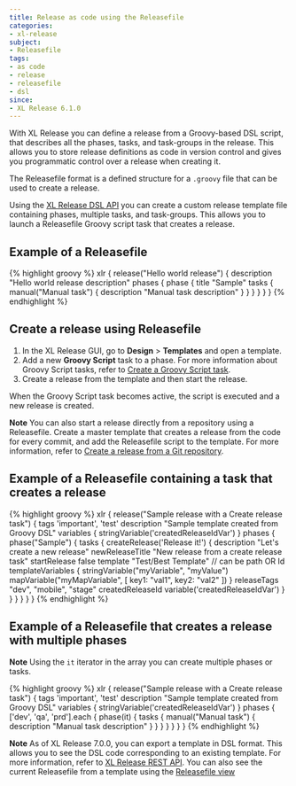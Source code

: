 ```yaml
---
title: Release as code using the Releasefile
categories:
- xl-release
subject:
- Releasefile
tags:
- as code
- release
- releasefile
- dsl
since:
- XL Release 6.1.0
---
```


With XL Release you can define a release from a Groovy-based DSL script, that describes all the phases, tasks, and task-groups in the release. This allows you to store release definitions as code in version control and gives you programmatic control over a release when creating it.

The Releasefile format is a defined structure for a `.groovy` file that can be used to create a release.

Using the [XL Release DSL API](/xl-release/latest/dsl-api/index.html) you can create a custom release template file containing phases, multiple tasks, and task-groups. This allows you to launch a Releasefile Groovy script task that creates a release.

## Example of a Releasefile

{% highlight groovy %}
xlr {
    release("Hello world release") {
        description "Hello world release description"
        phases {
            phase {
                title "Sample"
                tasks {
                    manual("Manual task") {
                        description "Manual task description"
                    }
                }
            }
        }
    }
}
{% endhighlight %}

## Create a release using Releasefile

1. In the XL Release GUI, go to **Design** > **Templates** and open a template.
1. Add a new **Groovy Script** task to a phase. For more information about Groovy Script tasks, refer to [Create a Groovy Script task](/xl-release/how-to/create-a-groovy-script-task.html).
1. Create a release from the template and then start the release.

  When the Groovy Script task becomes active, the script is executed and a new release is created.

**Note** You can also start a release directly from a repository using a Releasefile. Create a master template that creates a release from the code for every commit, and add the Releasefile script to the template. For more information, refer to [Create a release from a Git repository](/xl-release/how-to/create-a-release-from-a-git-repository.html).

## Example of a Releasefile containing a task that creates a release

{% highlight groovy %}
xlr {
  release("Sample release with a Create release task") {
    tags 'important', 'test'
    description "Sample template created from Groovy DSL"
    variables {
      stringVariable('createdReleaseIdVar')
    }
    phases {
      phase("Sample") {
        tasks {
          createRelease('Release it!') {
            description "Let's create a new release"
            newReleaseTitle "New release from a create release task"
            startRelease false
            template "Test/Best Template" // can be path OR Id
            templateVariables {
              stringVariable("myVariable", "myValue")
              mapVariable("myMapVariable", [
                key1: "val1",
                key2: "val2"
              ])
            }
            releaseTags "dev", "mobile", "stage"
            createdReleaseId variable('createdReleaseIdVar')
          }
        }
      }
    }
  }
}
{% endhighlight %}

## Example of a Releasefile that creates a release with multiple phases

**Note** Using the `it` iterator in the array you can create multiple phases or tasks.

{% highlight groovy %}
xlr {
  release("Sample release with a Create release task") {
    tags 'important', 'test'
    description "Sample template created from Groovy DSL"
    variables {
      stringVariable('createdReleaseIdVar')
    }
    phases {
    ['dev', 'qa', 'prd'].each {
        phase(it) {
          tasks {
            manual("Manual task") {
              description "Manual task description"
            }
          }
        }
      }
    }
  }
}
{% endhighlight %}

**Note** As of XL Release 7.0.0, you can export a template in DSL format. This allows you to see the DSL code corresponding to an existing template. For more information, refer to [XL Release REST API](/xl-release/6.2.x/rest-docs). You can also see the current Releasefile from a template using the [Releasefile view](/xl-release/how-to/using-the-xfile-view.html)
